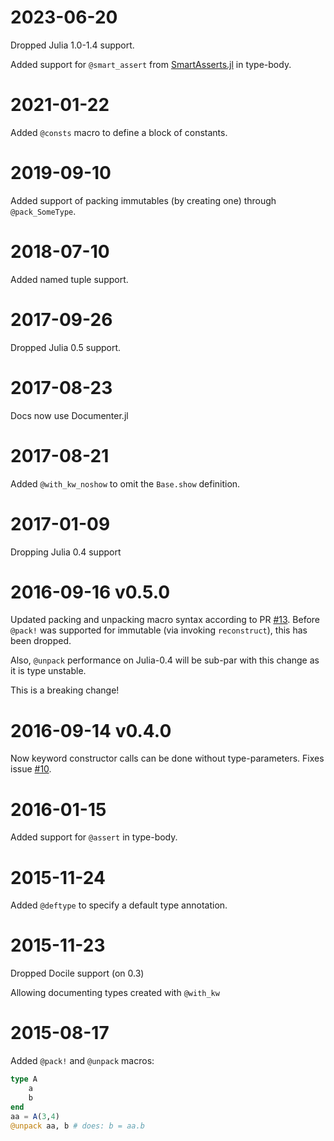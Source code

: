 # 2023-06-20

Dropped Julia 1.0-1.4 support.

Added support for `@smart_assert` from [SmartAsserts.jl](https://github.com/MrVPlusOne/SmartAsserts.jl) in type-body.

# 2021-01-22
Added `@consts` macro to define a block of constants.

# 2019-09-10
Added support of packing immutables (by creating one) through `@pack_SomeType`.

# 2018-07-10

Added named tuple support.

# 2017-09-26

Dropped Julia 0.5 support.

# 2017-08-23

Docs now use Documenter.jl

# 2017-08-21

Added `@with_kw_noshow` to omit the `Base.show` definition.

# 2017-01-09

Dropping Julia 0.4 support

# 2016-09-16 v0.5.0

Updated packing and unpacking macro syntax according to PR
[#13](https://github.com/mauro3/Parameters.jl/pull/13).  Before
`@pack!` was supported for immutable (via invoking `reconstruct`), this
has been dropped.

Also, `@unpack` performance on Julia-0.4 will be sub-par with this
change as it is type unstable.

This is a breaking change!

# 2016-09-14 v0.4.0

Now keyword constructor calls can be done without
type-parameters. Fixes issue [#10](https://github.com/mauro3/Parameters.jl/issues/10).

# 2016-01-15

Added support for `@assert` in type-body.

# 2015-11-24

Added `@deftype` to specify a default type annotation.

# 2015-11-23

Dropped Docile support (on 0.3)

Allowing documenting types created with `@with_kw`

# 2015-08-17

Added `@pack!` and `@unpack` macros:

```julia
type A
    a
    b
end
aa = A(3,4)
@unpack aa, b # does: b = aa.b
```
